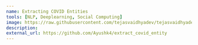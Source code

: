 ```yaml
---
name: Extracting COVID Entities
tools: [NLP, Deeplearning, Social Computing]
image: https://raw.githubusercontent.com/tejasvaidhyadev/tejasvaidhyadev.github.io/master/_images/covid_extract.png
description: 
external_url: https://github.com/Ayushk4/extract_covid_entity
---
```

